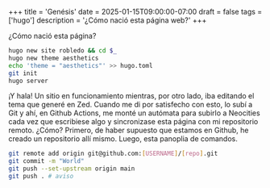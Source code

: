 +++
title = 'Genésis'
date = 2025-01-15T09:00:00-07:00
draft = false
tags = ['hugo']
description = '¿Cómo nació esta página web?'
+++

¿Cómo nació esta página?

```bash
hugo new site robledo && cd $_
hugo new theme aesthetics
echo 'theme = "aesthetics"' >> hugo.toml
git init
hugo server
```

¡Y hala! Un sitio en funcionamiento mientras, por otro lado, iba editando el tema que generé en Zed. Cuando me di por satisfecho con esto, lo subí a Git y ahí, en Github Actions, me monté un autómata para subirlo a Neocities cada vez que escribiese algo y sincronizase esta página con mi repositorio remoto. ¿Cómo? Primero, de haber supuesto que estamos en Github, he creado un repositorio allí mismo. Luego, esta panoplia de comandos.

```bash
git remote add origin git@github.com:[USERNAME]/[repo].git
git commit -m "World"
git push --set-upstream origin main
git push . # aviso
```
